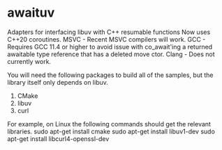 # awaituv
Adapters for interfacing libuv with C++ resumable functions
Now uses C++20 coroutines.
MSVC - Recent MSVC compilers will work.
GCC - Requires GCC 11.4 or higher to avoid issue with co_await'ing a returned awaitable type reference that has a deleted move ctor.
Clang - Does not currently work.

You will need the following packages to build all of the samples, but the library itself only depends on libuv.
1. CMake
2. libuv
3. curl

For example, on Linux the following commands should get the relevant libraries.
sudo apt-get install cmake
sudo apt-get install libuv1-dev
sudo apt-get install libcurl4-openssl-dev
